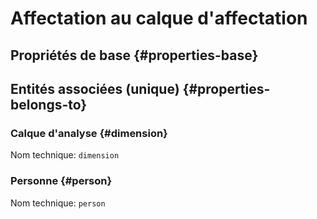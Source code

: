 # Affectation au calque d'affectation
<!--- THIS FILE IS GENERATED PLEASE DO NOT EDIT IT DIRECTLY --->



## Propriétés de base {#properties-base} ##



## Entités associées (unique) {#properties-belongs-to} ##

### Calque d'analyse {#dimension}



Nom technique: ```dimension```

### Personne {#person}



Nom technique: ```person```





